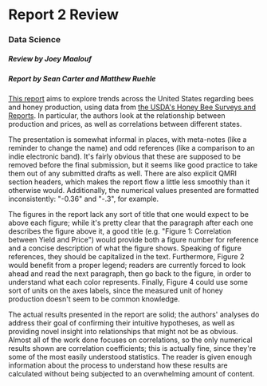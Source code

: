 # Report 2 Review
### Data Science
##### Review by Joey Maalouf
##### Report by Sean Carter and Matthew Ruehle

[This report](https://github.com/matthewruehle/DataScienceApiculture/blob/master/reports/report2.md) aims to explore trends across the United States regarding bees and honey production, using data from [the USDA's Honey Bee Surveys and Reports](https://www.nass.usda.gov/Surveys/Guide_to_NASS_Surveys/Bee_and_Honey/). In particular, the authors look at the relationship between production and prices, as well as correlations between different states.

The presentation is somewhat informal in places, with meta-notes (like a reminder to change the name) and odd references (like a comparison to an indie electronic band). It's fairly obvious that these are supposed to be removed before the final submission, but it seems like good practice to take them out of any submitted drafts as well. There are also explicit QMRI section headers, which makes the report flow a little less smoothly than it otherwise would. Additionally, the numerical values presented are formatted inconsistently: "-0.36" and "-.3", for example.

The figures in the report lack any sort of title that one would expect to be above each figure; while it's pretty clear that the paragraph after each one describes the figure above it, a good title (e.g. "Figure 1: Correlation between Yield and Price") would provide both a figure number for reference and a concise description of what the figure shows. Speaking of figure references, they should be capitalized in the text. Furthermore, Figure 2 would benefit from a proper legend; readers are currently forced to look ahead and read the next paragraph, then go back to the figure, in order to understand what each color represents. Finally, Figure 4 could use some sort of units on the axes labels, since the measured unit of honey production doesn't seem to be common knowledge.

The actual results presented in the report are solid; the authors' analyses do address their goal of confirming their intuitive hypotheses, as well as providing novel insight into relationships that might not be as obvious. Almost all of the work done focuses on correlations, so the only numerical results shown are correlation coefficients; this is actually fine, since they're some of the most easily understood statistics. The reader is given enough information about the process to understand how these results are calculated without being subjected to an overwhelming amount of content.
